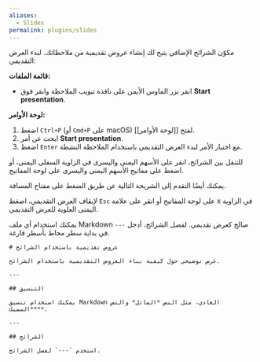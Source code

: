 ```yaml
---
aliases:
  - Slides
permalink: plugins/slides
---
```


مكوّن الشرائح الإضافي يتيح لك إنشاء عروض تقديمية من ملاحظاتك. لبدء العرض التقديمي:

**قائمة الملفات:**

- انقر بزر الماوس الأيمن على نافذة تبويب الملاحظة وانقر فوق **Start presentation**.

**لوحة الأوامر:**

1. اضغط `Ctrl+P` (أو `Cmd+P` على macOS) لفتح [[لوحة الأوامر]].
2. ابحث عن أمر **Start presentation**.
3. اضغط `Enter` مع اختيار الأمر لبدء العرض التقديمي باستخدام الملاحظة النشطة.

للتنقل بين الشرائح، انقر على الأسهم اليمنى واليسرى في الزاوية السفلى اليمنى، أو اضغط على مفاتيح الأسهم اليمنى واليسرى على لوحة المفاتيح.

يمكنك أيضًا التقدم إلى الشريحة التالية عن طريق الضغط على مفتاح المسافة.

لإيقاف العرض التقديمي، اضغط `Esc` على لوحة المفاتيح أو انقر على علامة x في الزاوية اليمنى العلوية للعرض التقديمي.

يمكنك استخدام أي ملف Markdown صالح كعرض تقديمي. لفصل الشرائح، أدخل `---` في بداية سطر محاط بأسطر فارغة.

```rtl
# عروض تقديمية باستخدام الشرائح

عرض توضيحي حول كيفية بناء العروض التقديمية باستخدام الشرائح.

---

## التنسيق

يمكنك استخدام تنسيق Markdown العادي، مثل النص *المائل* والنص **السميك**.

---

## الشرائح

استخدم `---` لفصل الشرائح.
```
